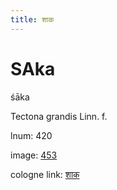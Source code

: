 ```yaml
---
title: शाक
---
```


# SAka

śāka  <div n="P" />Tectona grandis Linn. f.

lnum: 420

image: [453](https://www.sanskrit-lexicon.uni-koeln.de/scans/csl-apidev/servepdf.php?dict=snp&page=453)

cologne link: [शाक](https://sanskrit-lexicon.uni-koeln.de/scans/csl-apidev/getword.php?dict=snp&key=शाक)

